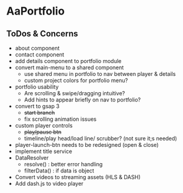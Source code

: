 # AaPortfolio

## ToDos & Concerns
- about component
- contact component
- add details component to portfolio module
- convert main-menu to a shared component
  - use shared menu in portfolio to nav between player & details
  - custom project colors for portfolio menu?
- portfolio usability
  - Are scrolling & swipe/dragging intuitive?
  - Add hints to appear briefly on nav to portfolio?
- convert to gsap 3
  - ~~start branch~~
  - fix scrolling animation issues
- custom player controls
  - ~~play/pause btn~~
  - timeline/play head/load line/ scrubber? (not sure it;s needed)
- player-launch-btn needs to be redesigned (open & close)
- implement title service
- DataResolver
  - resolve() : better error handling
  - filterData() : if data is object
- Convert videos to streaming assets (HLS & DASH)
- Add dash.js to video player

